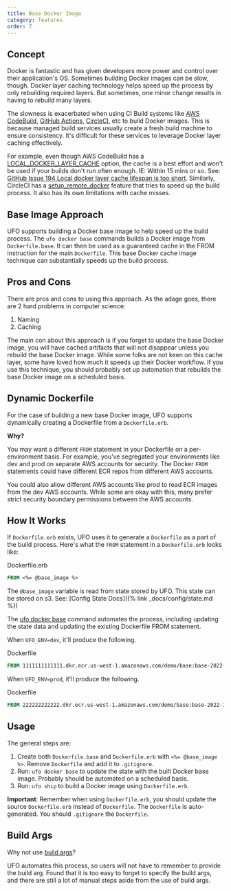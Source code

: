 ```yaml
---
title: Base Docker Image
category: features
order: 7
---
```


## Concept

Docker is fantastic and has given developers more power and control over their application's OS.  Sometimes building Docker images can be slow, though.  Docker layer caching technology helps speed up the process by only rebuilding required layers. But sometimes, one minor change results in having to rebuild many layers.

The slowness is exacerbated when using CI Build systems like [AWS CodeBuild](https://aws.amazon.com/codebuild/), [GitHub Actions](https://github.com/features/actions), [CircleCI](https://circleci.com/), etc to build Docker images.  This is because managed build services usually create a fresh build machine to ensure consistency.  It's difficult for these services to leverage Docker layer caching effectively.

For example, even though AWS CodeBuild has a [LOCAL_DOCKER_LAYER_CACHE](https://docs.aws.amazon.com/codebuild/latest/userguide/build-caching.html) option, the cache is a best effort and won't be used if your builds don't run often enough. IE: Within 15 mins or so. See: [GitHub Issue 194 Local docker layer cache lifespan is too short](https://github.com/aws/aws-codebuild-docker-images/issues/194). Similarly, CircleCI
has a [setup_remote_docker](https://circleci.com/docs/2.0/docker-layer-caching/) feature that tries to speed up the build process. It also has its own limitations with cache misses.

## Base Image Approach

UFO supports building a Docker base image to help speed up the build process. The `ufo docker base` commands builds a Docker image from `Dockerfile.base`. It can then be used as a guaranteed cache in the FROM instruction for the main `Dockerfile`.  This base Docker cache image technique can substantially speeds up the build process.

## Pros and Cons

There are pros and cons to using this approach.  As the adage goes, there are 2 hard problems in computer science:

1. Naming
2. Caching

The main con about this approach is if you forget to update the base Docker image, you will have cached artifacts that will not disappear unless you rebuild the base Docker image.  While some folks are not keen on this cache layer, some have loved how much it speeds up their Docker workflow.  If you use this technique, you should probably set up automation that rebuilds the base Docker image on a scheduled basis.

## Dynamic Dockerfile

For the case of building a new base Docker image, UFO supports dynamically creating a Dockerfile from a `Dockerfile.erb`.

**Why?**

You may want a different `FROM` statement in your Dockerfile on a per-environment basis. For example, you've segregated your environments like dev and prod on separate AWS accounts for security. The Docker `FROM` statements could have different ECR repos from different AWS accounts.

You could also allow different AWS accounts like prod to read ECR images from the dev AWS accounts. While some are okay with this, many prefer strict security boundary permissions between the AWS accounts.

## How It Works

If `Dockerfile.erb` exists, UFO uses it to generate a `Dockerfile` as a part of the build process. Here's what the `FROM` statement in a `Dockerfile.erb` looks like:

Dockerfile.erb

```Dockerfile
FROM <%= @base_image %>
```

The `@base_image` variable is read from state stored by UFO. This state can be stored on s3. See: [Config State Docs]({% link _docs/config/state.md %})

The [ufo docker base](http://ufoships.com/reference/ufo-docker-base/) command automates the process, including updating the state data and updating the existing Dockerfile FROM statement.

When `UFO_ENV=dev`, it'll produce the following.

Dockerfile

```Dockerfile
FROM 1111111111111.dkr.ecr.us-west-1.amazonaws.com/demo/base:base-2022-15-10T03-23-34-foobarabc
```

When `UFO_ENV=prod`, it'll produce the following.

Dockerfile

```Dockerfile
FROM 222222222222.dkr.ecr.us-west-1.amazonaws.com/demo/base:base-2022-16-10T03-23-34-foobarxzy
```

## Usage

The general steps are:

1. Create both `Dockerfile.base` and `Dockerfile.erb` with `<%= @base_image %>`. Remove `Dockerfile` and add it to `.gitignore`.
2. Run: `ufo docker base` to update the state with the built Docker base image. Probably should be automated on a scheduled basis.
3. Run: `ufo ship` to build a Docker image using `Dockerfile.erb`.

**Important**: Remember when using `Dockerfile.erb`, you should update the source `Dockerfile.erb` instead of `Dockerfile`. The `Dockerfile` is auto-generated. You should `.gitignore` the `Dockerfile`.

## Build Args

Why not use [build args](https://www.jeffgeerling.com/blog/2017/use-arg-dockerfile-dynamic-image-specification)?

UFO automates this process, so users will not have to remember to provide the build arg. Found that it is too easy to forget to specify the build args, and there are still a lot of manual steps aside from the use of build args.
